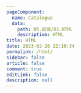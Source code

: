 ```yaml
---
pageComponent:
  name: Catalogue
  data: 
    path: 05.前端/01.HTML
    description: HTML
title: HTML
date: 2023-02-26 22:10:34
permalink: /html/
sidebar: false
article: false
comment: true
editLink: false
description: null
---
```


